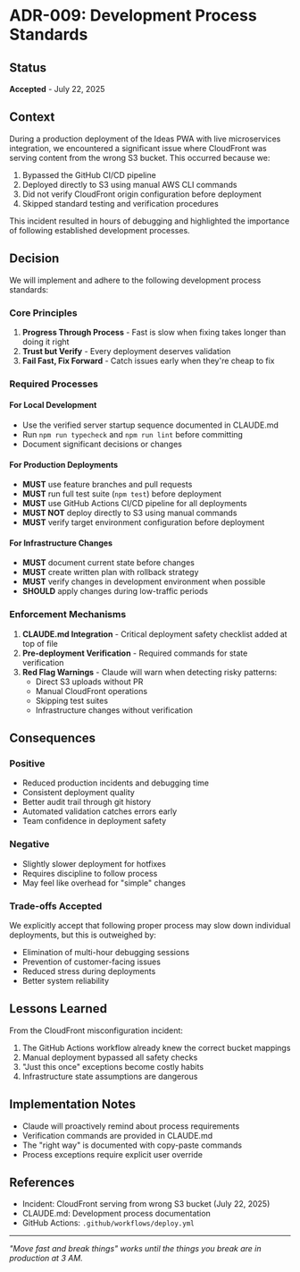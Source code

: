 # ADR-009: Development Process Standards

## Status
**Accepted** - July 22, 2025

## Context
During a production deployment of the Ideas PWA with live microservices integration, we encountered a significant issue where CloudFront was serving content from the wrong S3 bucket. This occurred because we:

1. Bypassed the GitHub CI/CD pipeline
2. Deployed directly to S3 using manual AWS CLI commands
3. Did not verify CloudFront origin configuration before deployment
4. Skipped standard testing and verification procedures

This incident resulted in hours of debugging and highlighted the importance of following established development processes.

## Decision

We will implement and adhere to the following development process standards:

### Core Principles

1. **Progress Through Process** - Fast is slow when fixing takes longer than doing it right
2. **Trust but Verify** - Every deployment deserves validation
3. **Fail Fast, Fix Forward** - Catch issues early when they're cheap to fix

### Required Processes

#### For Local Development
- Use the verified server startup sequence documented in CLAUDE.md
- Run `npm run typecheck` and `npm run lint` before committing
- Document significant decisions or changes

#### For Production Deployments
- **MUST** use feature branches and pull requests
- **MUST** run full test suite (`npm test`) before deployment
- **MUST** use GitHub Actions CI/CD pipeline for all deployments
- **MUST NOT** deploy directly to S3 using manual commands
- **MUST** verify target environment configuration before deployment

#### For Infrastructure Changes
- **MUST** document current state before changes
- **MUST** create written plan with rollback strategy
- **MUST** verify changes in development environment when possible
- **SHOULD** apply changes during low-traffic periods

### Enforcement Mechanisms

1. **CLAUDE.md Integration** - Critical deployment safety checklist added at top of file
2. **Pre-deployment Verification** - Required commands for state verification
3. **Red Flag Warnings** - Claude will warn when detecting risky patterns:
   - Direct S3 uploads without PR
   - Manual CloudFront operations
   - Skipping test suites
   - Infrastructure changes without verification

## Consequences

### Positive
- Reduced production incidents and debugging time
- Consistent deployment quality
- Better audit trail through git history
- Automated validation catches errors early
- Team confidence in deployment safety

### Negative
- Slightly slower deployment for hotfixes
- Requires discipline to follow process
- May feel like overhead for "simple" changes

### Trade-offs Accepted
We explicitly accept that following proper process may slow down individual deployments, but this is outweighed by:
- Elimination of multi-hour debugging sessions
- Prevention of customer-facing issues
- Reduced stress during deployments
- Better system reliability

## Lessons Learned

From the CloudFront misconfiguration incident:
1. The GitHub Actions workflow already knew the correct bucket mappings
2. Manual deployment bypassed all safety checks
3. "Just this once" exceptions become costly habits
4. Infrastructure state assumptions are dangerous

## Implementation Notes

- Claude will proactively remind about process requirements
- Verification commands are provided in CLAUDE.md
- The "right way" is documented with copy-paste commands
- Process exceptions require explicit user override

## References

- Incident: CloudFront serving from wrong S3 bucket (July 22, 2025)
- CLAUDE.md: Development process documentation
- GitHub Actions: `.github/workflows/deploy.yml`

---

*"Move fast and break things" works until the things you break are in production at 3 AM.*